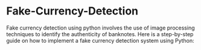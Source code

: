 # Fake-Currency-Detection
Fake currency detection using python involves the use of image processing techniques to identify the authenticity of banknotes. Here is a step-by-step guide on how to implement a fake currency detection system using Python:
